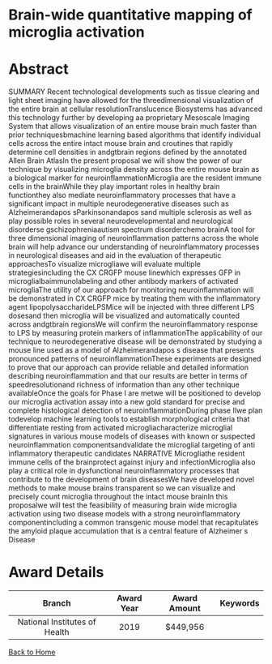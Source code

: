 
Brain-wide quantitative mapping of microglia activation
=======================================================

# Abstract


SUMMARY Recent technological developments such as tissue clearing and light sheet imaging have allowed for the threedimensional visualization of the entire brain at cellular resolutionTranslucence Biosystems has advanced this technology further by developing aa proprietary Mesoscale Imaging System that allows visualization of an entire mouse brain much faster than prior techniquesbmachine learning based algorithms that identify individual cells across the entire intact mouse brain and croutines that rapidly determine cell densities in andgtbrain regions defined by the annotated Allen Brain AtlasIn the present proposal we will show the power of our technique by visualizing microglia density across the entire mouse brain as a biological marker for neuroinflammationMicroglia are the resident immune cells in the brainWhile they play important roles in healthy brain functionthey also mediate neuroinflammatory processes that have a significant impact in multiple neurodegenerative diseases such as Alzheimerandapos sParkinsonandapos sand multiple sclerosis as well as play possible roles in several neurodevelopmental and neurological disorderse gschizophreniaautism spectrum disorderchemo brainA tool for three dimensional imaging of neuroinflammation patterns across the whole brain will help advance our understanding of neuroinflammatory processes in neurological diseases and aid in the evaluation of therapeutic approachesTo visualize microgliawe will evaluate multiple strategiesincluding the CX CRGFP mouse linewhich expresses GFP in microgliaIbaimmunolabeling and other antibody markers of activated microgliaThe utility of our approach for monitoring neuroinflammation will be demonstrated in CX CRGFP mice by treating them with the inflammatory agent lipopolysaccharideLPSMice will be injected with three different LPS dosesand then microglia will be visualized and automatically counted across andgtbrain regionsWe will confirm the neuroinflammatory response to LPS by measuring protein markers of inflammationThe applicability of our technique to neurodegenerative disease will be demonstrated by studying a mouse line used as a model of Alzheimerandapos s disease that presents pronounced patterns of neuroinflammationThese experiments are designed to prove that our approach can provide reliable and detailed information describing neuroinflammation and that our results are better in terms of speedresolutionand richness of information than any other technique availableOnce the goals for Phase I are metwe will be positioned to develop our microglia activation assay into a new gold standard for precise and complete histological detection of neuroinflammationDuring phase IIwe plan todevelop machine learning tools to establish morphological criteria that differentiate resting from activated microgliacharacterize microglial signatures in various mouse models of diseases with known or suspected neuroinflammation componentsandvalidate the microglial targeting of anti inflammatory therapeutic candidates NARRATIVE Microgliathe resident immune cells of the brainprotect against injury and infectionMicroglia also play a critical role in dysfunctional neuroinflammatory processes that contribute to the development of brain diseasesWe have developed novel methods to make mouse brains transparent so we can visualize and precisely count microglia throughout the intact mouse brainIn this proposalwe will test the feasibility of measuring brain wide microglia activation using two disease models with a strong neuroinflammatory componentincluding a common transgenic mouse model that recapitulates the amyloid plaque accumulation that is a central feature of Alzheimer s Disease  

# Award Details

|Branch|Award Year|Award Amount|Keywords|
| :---: | :---: | :---: | :---: |
|National Institutes of Health|2019|$449,956||
  
  


[Back to Home](https://github.com/chrischow/dod_sbir_awards/JH/#2473)
